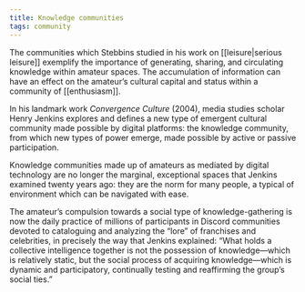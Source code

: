 ```yaml
---
title: Knowledge communities
tags: community
---
```


The communities which Stebbins studied in his work on [[leisure|serious leisure]] exemplify the importance of generating, sharing, and circulating knowledge within amateur spaces. The accumulation of information can have an effect on the amateur’s cultural capital and status within a community of [[enthusiasm]]. 

In his landmark work *Convergence Culture* (2004), media studies scholar Henry Jenkins explores and defines a new type of emergent cultural community made possible by digital platforms: the knowledge community, from which new types of power emerge, made possible by active or passive participation. 

Knowledge communities made up of amateurs as mediated by digital technology are no longer the marginal, exceptional spaces that Jenkins examined twenty years ago: they are the norm for many people, a typical of environment which can be navigated with ease. 

The amateur’s compulsion towards a social type of knowledge-gathering is now the daily practice of millions of participants in Discord communities devoted to cataloguing and analyzing the “lore” of franchises and celebrities, in precisely the way that Jenkins explained: “What holds a collective intelligence together is not the possession of knowledge—which is relatively static, but the social process of acquiring knowledge—which is dynamic and participatory, continually testing and reaffirming the group’s social ties.”